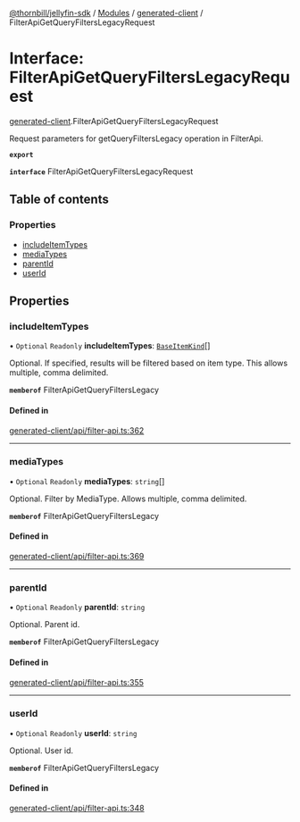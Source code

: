 [@thornbill/jellyfin-sdk](../README.md) / [Modules](../modules.md) / [generated-client](../modules/generated_client.md) / FilterApiGetQueryFiltersLegacyRequest

# Interface: FilterApiGetQueryFiltersLegacyRequest

[generated-client](../modules/generated_client.md).FilterApiGetQueryFiltersLegacyRequest

Request parameters for getQueryFiltersLegacy operation in FilterApi.

**`export`**

**`interface`** FilterApiGetQueryFiltersLegacyRequest

## Table of contents

### Properties

- [includeItemTypes](generated_client.FilterApiGetQueryFiltersLegacyRequest.md#includeitemtypes)
- [mediaTypes](generated_client.FilterApiGetQueryFiltersLegacyRequest.md#mediatypes)
- [parentId](generated_client.FilterApiGetQueryFiltersLegacyRequest.md#parentid)
- [userId](generated_client.FilterApiGetQueryFiltersLegacyRequest.md#userid)

## Properties

### includeItemTypes

• `Optional` `Readonly` **includeItemTypes**: [`BaseItemKind`](../enums/generated_client.BaseItemKind.md)[]

Optional. If specified, results will be filtered based on item type. This allows multiple, comma delimited.

**`memberof`** FilterApiGetQueryFiltersLegacy

#### Defined in

[generated-client/api/filter-api.ts:362](https://github.com/jellyfin/jellyfin-sdk-typescript/blob/7402732/src/generated-client/api/filter-api.ts#L362)

___

### mediaTypes

• `Optional` `Readonly` **mediaTypes**: `string`[]

Optional. Filter by MediaType. Allows multiple, comma delimited.

**`memberof`** FilterApiGetQueryFiltersLegacy

#### Defined in

[generated-client/api/filter-api.ts:369](https://github.com/jellyfin/jellyfin-sdk-typescript/blob/7402732/src/generated-client/api/filter-api.ts#L369)

___

### parentId

• `Optional` `Readonly` **parentId**: `string`

Optional. Parent id.

**`memberof`** FilterApiGetQueryFiltersLegacy

#### Defined in

[generated-client/api/filter-api.ts:355](https://github.com/jellyfin/jellyfin-sdk-typescript/blob/7402732/src/generated-client/api/filter-api.ts#L355)

___

### userId

• `Optional` `Readonly` **userId**: `string`

Optional. User id.

**`memberof`** FilterApiGetQueryFiltersLegacy

#### Defined in

[generated-client/api/filter-api.ts:348](https://github.com/jellyfin/jellyfin-sdk-typescript/blob/7402732/src/generated-client/api/filter-api.ts#L348)
